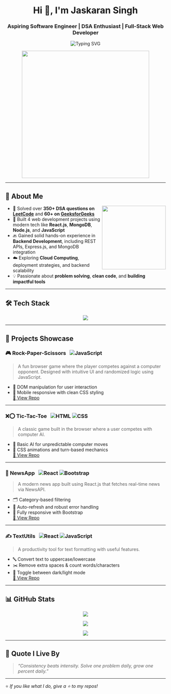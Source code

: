 <h1 align="center">Hi 👋, I'm Jaskaran Singh</h1>
<h3 align="center">Aspiring Software Engineer | DSA Enthusiast | Full-Stack Web Developer</h3>

<p align="center">
  <img src="https://readme-typing-svg.demolab.com?font=Fira+Code&pause=1000&color=36BCF7&width=435&lines=350%2B+LeetCode+Questions+Solved;4+Web+Projects+Deployed+on+GitHub;Open+to+SDE+Opportunities" alt="Typing SVG" />
</p>
<p align="center">
  <img src="https://media1.tenor.com/m/SxJQcg2-UGkAAAAC/working-from.gif" width="400"/>
</p>


---

## 🧠 About Me

<p align="right">
  <img src="https://media.giphy.com/media/qgQUggAC3Pfv687qPC/giphy.gif" width="200" align="right" />
</p>

- 🚀 Solved over **350+ DSA questions on [LeetCode](https://leetcode.com/u/jaskaransingh11/)** and **60+ on [GeeksforGeeks](https://www.geeksforgeeks.org/user/jaskaransyur6/)**  
- 🔨 Built 4 web development projects using modern tech like **React.js**, **MongoDB**, **Node.js**, and **JavaScript**
- 🔙 Gained solid hands-on experience in **Backend Development**, including REST APIs, Express.js, and MongoDB integration
- ☁️ Exploring **Cloud Computing**, deployment strategies, and backend scalability
- 💡 Passionate about **problem solving**, **clean code**, and **building impactful tools**

---

## 🛠️ Tech Stack

<p align="center">
  <img src="https://skillicons.dev/icons?i=cpp,html,css,js,react,nodejs,express,mongodb,mysql,bootstrap,git,github,vscode" />
</p>

---
## 📂 Projects Showcase

### 🎮 Rock-Paper-Scissors &nbsp; ![JavaScript](https://img.shields.io/badge/-JavaScript-yellow?style=flat-square&logo=javascript)
> A fun browser game where the player competes against a computer opponent. Designed with intuitive UI and randomized logic using JavaScript.
- 🎯 DOM manipulation for user interaction
- 📱 Mobile responsive with clean CSS styling  
[🔗 View Repo](https://github.com/Jaskaran00a/Stone-Paper-Scissor)

---

### ❌⭕ Tic-Tac-Toe &nbsp; ![HTML](https://img.shields.io/badge/-HTML5-orange?style=flat-square&logo=html5) ![CSS](https://img.shields.io/badge/-CSS3-blue?style=flat-square&logo=css3)
> A classic game built in the browser where a user competes with computer AI.
- 🧠 Basic AI for unpredictable computer moves
- 🎨 CSS animations and turn-based mechanics  
[🔗 View Repo](https://github.com/Jaskaran00a/Tic-Tac-Toe-Project)

---

### 📰 NewsApp &nbsp; ![React](https://img.shields.io/badge/-React-blue?style=flat-square&logo=react) ![Bootstrap](https://img.shields.io/badge/-Bootstrap-purple?style=flat-square&logo=bootstrap)
> A modern news app built using React.js that fetches real-time news via NewsAPI.
- 🗂️ Category-based filtering
- 🔁 Auto-refresh and robust error handling
- 📱 Fully responsive with Bootstrap  
[🔗 View Repo](https://github.com/Jaskaran00a/apiFrontendNews)

---

### ✍️ TextUtils &nbsp; ![React](https://img.shields.io/badge/-React-blue?style=flat-square&logo=react) ![JavaScript](https://img.shields.io/badge/-JavaScript-yellow?style=flat-square&logo=javascript)
> A productivity tool for text formatting with useful features.
- 🔤 Convert text to uppercase/lowercase
- ✂️ Remove extra spaces & count words/characters
- 🌙 Toggle between dark/light mode  
[🔗 View Repo](https://github.com/Jaskaran00a/TextUtils)
---

## 📊 GitHub Stats

<p align="center">
  <img src="https://github-readme-stats.vercel.app/api?username=Jaskaran00a&show_icons=true&theme=tokyonight" />
</p>

<p align="center">
  <img src="https://github-readme-streak-stats.herokuapp.com/?user=Jaskaran00a&theme=tokyonight" />
</p>

<p align="center">
  <img src="https://github-readme-stats.vercel.app/api/top-langs/?username=Jaskaran00a&layout=compact&theme=tokyonight" />
</p>

---



## 💬 Quote I Live By

> _“Consistency beats intensity. Solve one problem daily, grow one percent daily.”_

---

⭐ _If you like what I do, give a ⭐️ to my repos!_
